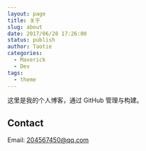 ```yaml
---
layout: page
title: 关于
slug: about
date: 2017/06/28 17:26:00
status: publish
author: Taotie
categories: 
  - Maverick
  - Dev
tags: 
  - theme
---
```


这里是我的个人博客，通过 GitHub 管理与构建。


## Contact

Email: 204567450@qq.com
